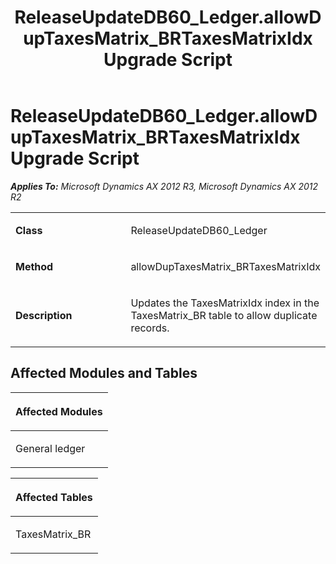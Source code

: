 ﻿---
title: ReleaseUpdateDB60_Ledger.allowDupTaxesMatrix_BRTaxesMatrixIdx Upgrade Script
TOCTitle: ReleaseUpdateDB60_Ledger.allowDupTaxesMatrix_BRTaxesMatrixIdx Upgrade Script
ms:assetid: 9e23ff4c-cb39-6235-a9b8-402697416d1e
ms:mtpsurl: https://msdn.microsoft.com/en-us/library/JJ736639(v=AX.60)
ms:contentKeyID: 49710080
ms.date: 05/18/2015
mtps_version: v=AX.60
---

# ReleaseUpdateDB60\_Ledger.allowDupTaxesMatrix\_BRTaxesMatrixIdx Upgrade Script 


_**Applies To:** Microsoft Dynamics AX 2012 R3, Microsoft Dynamics AX 2012 R2_

<table>
<colgroup>
<col style="width: 50%" />
<col style="width: 50%" />
</colgroup>
<tbody>
<tr class="odd">
<td><p><strong>Class</strong></p></td>
<td><p>ReleaseUpdateDB60_Ledger</p></td>
</tr>
<tr class="even">
<td><p><strong>Method</strong></p></td>
<td><p>allowDupTaxesMatrix_BRTaxesMatrixIdx</p></td>
</tr>
<tr class="odd">
<td><p><strong>Description</strong></p></td>
<td><p>Updates the TaxesMatrixIdx index in the TaxesMatrix_BR table to allow duplicate records.</p></td>
</tr>
</tbody>
</table>


## Affected Modules and Tables

<table>
<colgroup>
<col style="width: 100%" />
</colgroup>
<thead>
<tr class="header">
<th><p>Affected Modules</p></th>
</tr>
</thead>
<tbody>
<tr class="odd">
<td><p>General ledger</p></td>
</tr>
</tbody>
</table>


<table>
<colgroup>
<col style="width: 100%" />
</colgroup>
<thead>
<tr class="header">
<th><p>Affected Tables</p></th>
</tr>
</thead>
<tbody>
<tr class="odd">
<td><p>TaxesMatrix_BR</p></td>
</tr>
</tbody>
</table>

  


